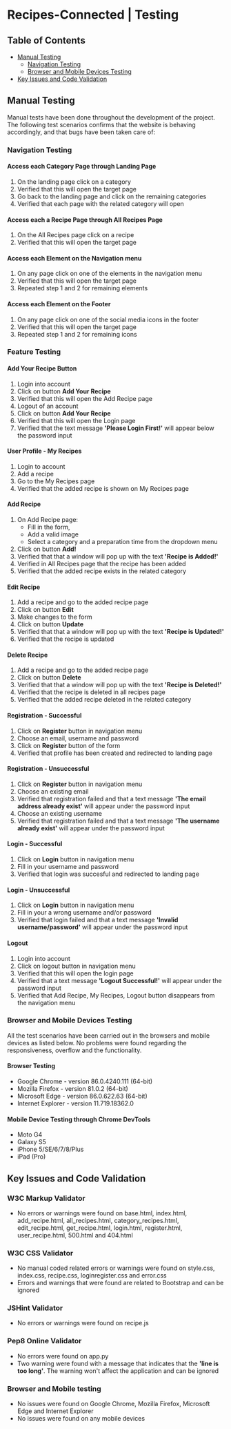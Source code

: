 # Recipes-Connected | Testing


## Table of Contents
- [Manual Testing](#manual-testing)
    * [Navigation Testing](#navigation-testing)
    * [Browser and Mobile Devices Testing](#browser-and-mobile-devices-testing)
- [Key Issues and Code Validation](#key-issues-and-code-validation)


## Manual Testing
Manual tests have been done throughout the development of the project.  
The following test scenarios confirms that the website is behaving accordingly, and that bugs have been taken care of:

### Navigation Testing
#### Access each Category Page through Landing Page
1. On the landing page click on a category
2. Verified that this will open the target page
3. Go back to the landing page and click on the remaining categories
4. Verified that each page with the related category will open

#### Access each a Recipe Page through All Recipes Page
1. On the All Recipes page click on a recipe
2. Verified that this will open the target page

#### Access each Element on the Navigation menu
1. On any page click on one of the elements in the navigation menu
2. Verified that this will open the target page
3. Repeated step 1 and 2 for remaining elements

#### Access each Element on the Footer
1. On any page click on one of the social media icons in the footer
2. Verified that this will open the target page
3. Repeated step 1 and 2 for remaining icons


### Feature Testing
#### Add Your Recipe Button
1. Login into account
2. Click on button **Add Your Recipe**
3. Verified that this will open the Add Recipe page
4. Logout of an account
5. Click on button **Add Your Recipe**
6. Verified that this will open the Login page
7. Verified that the text message **'Please Login First!'** will appear below the password input

#### User Profile - My Recipes
1. Login to account
2. Add a recipe
3. Go to the My Recipes page
4. Verified that the added recipe is shown on My Recipes page

#### Add Recipe
1. On Add Recipe page:
    - Fill in the form,
    - Add a valid image
    - Select a category and a preparation time from the dropdown menu
2. Click on button **Add!**
3. Verified that that a window will pop up with the text **'Recipe is Added!'**
4. Verified in All Recipes page that the recipe has been added
5. Verified that the added recipe exists in the related category

#### Edit Recipe
1. Add a recipe and go to the added recipe page
2. Click on button **Edit**
3. Make changes to the form
4. Click on button **Update**
5. Verified that that a window will pop up with the text **'Recipe is Updated!'**
6. Verified that the recipe is updated

#### Delete Recipe
1. Add a recipe and go to the added recipe page
2. Click on button **Delete**
3. Verified that that a window will pop up with the text **'Recipe is Deleted!'**
4. Verified that the recipe is deleted in all recipes page
5. Verified that the added recipe deleted in the related category

#### Registration - Successful
1. Click on **Register** button in navigation menu
2. Choose an email, username and password
3. Click on **Register** button of the form
4. Verified that profile has been created and redirected to landing page

#### Registration - Unsuccessful
1. Click on **Register** button in navigation menu
2. Choose an existing email
3. Verified that registration failed and that a text message **'The email address already exist'** will appear under the password input 
4. Choose an existing username
5. Verified that registration failed and that a text message **'The username already exist'** will appear under the password input 

#### Login - Successful
1. Click on **Login** button in navigation menu
2. Fill in your username and password
3. Verified that login was succesful and redirected to landing page

#### Login - Unsuccessful
1. Click on **Login** button in navigation menu
2. Fill in your a wrong username and/or password
3. Verified that login failed and that a text message **'Invalid username/password'** will appear under the password input 

#### Logout
1. Login into account
2. Click on logout button in navigation menu
3. Verified that this will open the login page 
4. Verified that a text message **'Logout Successful!'** will appear under the password input
5. Verified that Add Recipe, My Recipes, Logout button disappears from the navigation menu


### Browser and Mobile Devices Testing
All the test scenarios have been carried out in the browsers and mobile devices as listed below. No problems were found regarding the responsiveness, overflow and the functionality.

#### Browser Testing
- Google Chrome - version 86.0.4240.111 (64-bit)
- Mozilla Firefox - version 81.0.2 (64-bit)
- Microsoft Edge - version 86.0.622.63 (64-bit)
- Internet Explorer - version 11.719.18362.0

#### Mobile Device Testing through Chrome DevTools
- Moto G4 
- Galaxy S5
- iPhone 5/SE/6/7/8/Plus
- iPad (Pro)


## Key Issues and Code Validation
### W3C Markup Validator
- No errors or warnings were found on base.html, index.html, add_recipe.html, all_recipes.html, category_recipes.html, edit_recipe.html, get_recipe.html, login.html, register.html, user_recipe.html, 500.html and 404.html

### W3C CSS Validator
- No manual coded related errors or warnings were found on style.css, index.css, recipe.css, loginregister.css and error.css
- Errors and warnings that were found are related to Bootstrap and can be ignored

### JSHint Validator
- No errors or warnings were found on recipe.js

### Pep8 Online Validator
- No errors were found on app.py
- Two warning were found with a message that indicates that the **'line is too long'**. The warning won't affect the application and can be ignored

### Browser and Mobile testing
- No issues were found on Google Chrome, Mozilla Firefox, Microsoft Edge and Internet Explorer
- No issues were found on any mobile devices